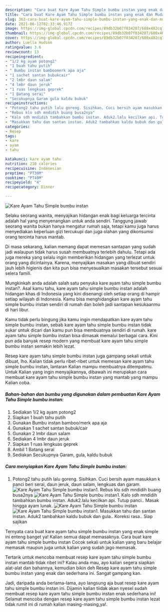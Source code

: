 ```yaml
---
description: "Cara buat Kare Ayam Tahu Simple bumbu instan yang enak dan Mudah Dibuat"
title: "Cara buat Kare Ayam Tahu Simple bumbu instan yang enak dan Mudah Dibuat"
slug: 363-cara-buat-kare-ayam-tahu-simple-bumbu-instan-yang-enak-dan-mudah-dibuat
date: 2021-06-12T02:33:46.917Z
image: https://img-global.cpcdn.com/recipes/89db32b07f034207/680x482cq70/kare-ayam-tahu-simple-bumbu-instan-foto-resep-utama.jpg
thumbnail: https://img-global.cpcdn.com/recipes/89db32b07f034207/680x482cq70/kare-ayam-tahu-simple-bumbu-instan-foto-resep-utama.jpg
cover: https://img-global.cpcdn.com/recipes/89db32b07f034207/680x482cq70/kare-ayam-tahu-simple-bumbu-instan-foto-resep-utama.jpg
author: Luella Hudson
ratingvalue: 3.6
reviewcount: 13
recipeingredient:
- "1/2 kg ayam potong2"
- "1 buah tahu putih"
- " Bumbu instan bamboomerk apa aja"
- "1 sachet santan bubukcair"
- "2 lmbr daun salam"
- "4 lmbr daun jeruk"
- "1 ruas lengkuas geprek"
- "1 Batang serai"
- "Secukupnya Garam gula kaldu bubuk"
recipeinstructions:
- "Potong2 tahu putih lalu goreng. Sisihkan. Cuci bersih ayam masukkan k panci beri serai, daun jeruk, daun salam, lengkuas dan garam."
- "Rebus klo sdh mndidih buang busa2nya"
- "Kalo sdh mndidih tambahkan bumbu instan. Aduk2.lalu kecilkan api. Tutup panci.. Masak hingga ayam lunak."
- "Masukkan tahu dan santan instan. Aduk2 tambahkan kaldu bubuk dan gula.. Koreksi rasa.. Siap sajikan"
categories:
- Resep
tags:
- kare
- ayam
- tahu

katakunci: kare ayam tahu 
nutrition: 210 calories
recipecuisine: Indonesian
preptime: "PT30M"
cooktime: "PT40M"
recipeyield: "4"
recipecategory: Dinner

---
```



![Kare Ayam Tahu Simple bumbu instan](https://img-global.cpcdn.com/recipes/89db32b07f034207/680x482cq70/kare-ayam-tahu-simple-bumbu-instan-foto-resep-utama.jpg)

Selaku seorang wanita, menyajikan hidangan enak bagi keluarga tercinta adalah hal yang menyenangkan untuk anda sendiri. Tanggung jawab seorang  wanita bukan hanya mengatur rumah saja, tetapi kamu juga harus menyediakan keperluan gizi tercukupi dan juga olahan yang dikonsumsi orang tercinta harus mantab.

Di masa  sekarang, kalian memang dapat memesan santapan yang sudah jadi walaupun tidak harus susah membuatnya terlebih dahulu. Tetapi ada juga mereka yang selalu ingin memberikan hidangan yang terlezat untuk orang yang dicintainya. Karena, menyajikan masakan yang dibuat sendiri jauh lebih higienis dan kita pun bisa menyesuaikan masakan tersebut sesuai selera famili. 



Mungkinkah anda adalah salah satu penyuka kare ayam tahu simple bumbu instan?. Asal kamu tahu, kare ayam tahu simple bumbu instan adalah hidangan khas di Indonesia yang kini disenangi oleh setiap orang di hampir setiap wilayah di Indonesia. Kamu bisa menghidangkan kare ayam tahu simple bumbu instan sendiri di rumah dan boleh jadi santapan kesukaanmu di hari libur.

Kamu tidak perlu bingung jika kamu ingin mendapatkan kare ayam tahu simple bumbu instan, sebab kare ayam tahu simple bumbu instan tidak sukar untuk dicari dan kamu pun bisa membuatnya sendiri di rumah. kare ayam tahu simple bumbu instan bisa dimasak memalui berbagai cara. Kini pun ada banyak resep modern yang membuat kare ayam tahu simple bumbu instan semakin lebih lezat.

Resep kare ayam tahu simple bumbu instan juga gampang sekali untuk dibuat, lho. Kalian tidak perlu ribet-ribet untuk memesan kare ayam tahu simple bumbu instan, lantaran Kalian mampu membuatnya ditempatmu. Untuk Kalian yang ingin menyajikannya, dibawah ini merupakan cara membuat kare ayam tahu simple bumbu instan yang mantab yang mampu Kalian coba.

<!--inarticleads1-->

##### Bahan-bahan dan bumbu yang digunakan dalam pembuatan Kare Ayam Tahu Simple bumbu instan:

1. Sediakan 1/2 kg ayam potong2
1. Siapkan 1 buah tahu putih
1. Gunakan  Bumbu instan bamboo/merk apa aja
1. Gunakan 1 sachet santan bubuk/cair
1. Gunakan 2 lmbr daun salam
1. Sediakan 4 lmbr daun jeruk
1. Siapkan 1 ruas lengkuas geprek
1. Ambil 1 Batang serai
1. Sediakan Secukupnya Garam, gula, kaldu bubuk




<!--inarticleads2-->

##### Cara menyiapkan Kare Ayam Tahu Simple bumbu instan:

1. Potong2 tahu putih lalu goreng. Sisihkan. Cuci bersih ayam masukkan k panci beri serai, daun jeruk, daun salam, lengkuas dan garam.
<img src="https://img-global.cpcdn.com/steps/f4819878bdfbc30e/160x128cq70/kare-ayam-tahu-simple-bumbu-instan-langkah-memasak-1-foto.jpg" alt="Kare Ayam Tahu Simple bumbu instan">1. Rebus klo sdh mndidih buang busa2nya
<img src="https://img-global.cpcdn.com/steps/07901098a4f36904/160x128cq70/kare-ayam-tahu-simple-bumbu-instan-langkah-memasak-2-foto.jpg" alt="Kare Ayam Tahu Simple bumbu instan">1. Kalo sdh mndidih tambahkan bumbu instan. Aduk2.lalu kecilkan api. Tutup panci.. Masak hingga ayam lunak.
<img src="https://img-global.cpcdn.com/steps/307e4a55990ce8df/160x128cq70/kare-ayam-tahu-simple-bumbu-instan-langkah-memasak-3-foto.jpg" alt="Kare Ayam Tahu Simple bumbu instan"><img src="https://img-global.cpcdn.com/steps/bce681eb1f3676cb/160x128cq70/kare-ayam-tahu-simple-bumbu-instan-langkah-memasak-3-foto.jpg" alt="Kare Ayam Tahu Simple bumbu instan">1. Masukkan tahu dan santan instan. Aduk2 tambahkan kaldu bubuk dan gula.. Koreksi rasa.. Siap sajikan




Ternyata cara buat kare ayam tahu simple bumbu instan yang enak simple ini enteng banget ya! Kalian semua dapat memasaknya. Cara buat kare ayam tahu simple bumbu instan Cocok sekali untuk kalian yang baru belajar memasak maupun juga untuk kalian yang sudah jago memasak.

Tertarik untuk mencoba membuat resep kare ayam tahu simple bumbu instan mantab tidak ribet ini? Kalau anda mau, ayo kalian segera siapkan alat-alat dan bahannya, kemudian bikin deh Resep kare ayam tahu simple bumbu instan yang enak dan sederhana ini. Sangat gampang kan. 

Jadi, daripada anda berlama-lama, ayo langsung aja buat resep kare ayam tahu simple bumbu instan ini. Dijamin kalian tiidak akan nyesel sudah membuat resep kare ayam tahu simple bumbu instan enak sederhana ini! Selamat mencoba dengan resep kare ayam tahu simple bumbu instan lezat tidak rumit ini di rumah kalian masing-masing,ya!.

